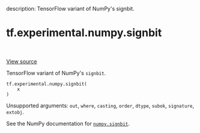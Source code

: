 description: TensorFlow variant of NumPy's signbit.

<div itemscope itemtype="http://developers.google.com/ReferenceObject">
<meta itemprop="name" content="tf.experimental.numpy.signbit" />
<meta itemprop="path" content="Stable" />
</div>

# tf.experimental.numpy.signbit

<!-- Insert buttons and diff -->

<table class="tfo-notebook-buttons tfo-api nocontent" align="left">

</table>

<a target="_blank" class="external" href="/code/stable/tensorflow/python/ops/numpy_ops/np_math_ops.py">View source</a>



TensorFlow variant of NumPy's `signbit`.


<pre class="devsite-click-to-copy prettyprint lang-py tfo-signature-link">
<code>tf.experimental.numpy.signbit(
    x
)
</code></pre>



<!-- Placeholder for "Used in" -->

Unsupported arguments: `out`, `where`, `casting`, `order`, `dtype`, `subok`, `signature`, `extobj`.

See the NumPy documentation for [`numpy.signbit`](https://numpy.org/doc/stable/reference/generated/numpy.signbit.html).